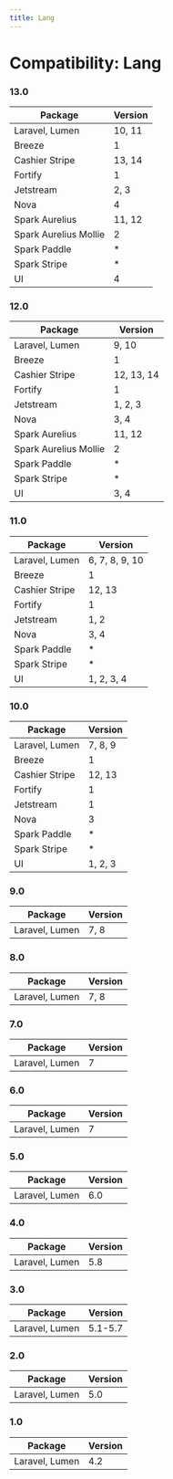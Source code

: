 ```yaml
---
title: Lang
---
```


# Compatibility: Lang

### 13.0

| Package               | Version |
|-----------------------|---------|
| Laravel, Lumen        | 10, 11  |
| Breeze                | 1       |
| Cashier Stripe        | 13, 14  |
| Fortify               | 1       |
| Jetstream             | 2, 3    |
| Nova                  | 4       |
| Spark Aurelius        | 11, 12  |
| Spark Aurelius Mollie | 2       |
| Spark Paddle          | *       |
| Spark Stripe          | *       |
| UI                    | 4       |

### 12.0

| Package               | Version    |
|-----------------------|------------|
| Laravel, Lumen        | 9, 10      |
| Breeze                | 1          |
| Cashier Stripe        | 12, 13, 14 |
| Fortify               | 1          |
| Jetstream             | 1, 2, 3    |
| Nova                  | 3, 4       |
| Spark Aurelius        | 11, 12     |
| Spark Aurelius Mollie | 2          |
| Spark Paddle          | *          |
| Spark Stripe          | *          |
| UI                    | 3, 4       |

### 11.0

| Package        | Version        |
|----------------|----------------|
| Laravel, Lumen | 6, 7, 8, 9, 10 |
| Breeze         | 1              |
| Cashier Stripe | 12, 13         |
| Fortify        | 1              |
| Jetstream      | 1, 2           |
| Nova           | 3, 4           |
| Spark Paddle   | *              |
| Spark Stripe   | *              |
| UI             | 1, 2, 3, 4     |

### 10.0

| Package        | Version |
|----------------|---------|
| Laravel, Lumen | 7, 8, 9 |
| Breeze         | 1       |
| Cashier Stripe | 12, 13  |
| Fortify        | 1       |
| Jetstream      | 1       |
| Nova           | 3       |
| Spark Paddle   | *       |
| Spark Stripe   | *       |
| UI             | 1, 2, 3 |

### 9.0

| Package        | Version |
|----------------|---------|
| Laravel, Lumen | 7, 8    |

### 8.0

| Package        | Version |
|----------------|---------|
| Laravel, Lumen | 7, 8    |

### 7.0

| Package        | Version |
|----------------|---------|
| Laravel, Lumen | 7       |

### 6.0

| Package        | Version |
|----------------|---------|
| Laravel, Lumen | 7       |

### 5.0

| Package        | Version |
|----------------|---------|
| Laravel, Lumen | 6.0     |

### 4.0

| Package        | Version |
|----------------|---------|
| Laravel, Lumen | 5.8     |

### 3.0

| Package        | Version |
|----------------|---------|
| Laravel, Lumen | 5.1-5.7 |

### 2.0

| Package        | Version |
|----------------|---------|
| Laravel, Lumen | 5.0     |

### 1.0

| Package        | Version |
|----------------|---------|
| Laravel, Lumen | 4.2     |

